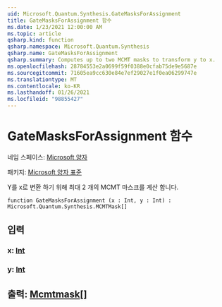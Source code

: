 ```yaml
---
uid: Microsoft.Quantum.Synthesis.GateMasksForAssignment
title: GateMasksForAssignment 함수
ms.date: 1/23/2021 12:00:00 AM
ms.topic: article
qsharp.kind: function
qsharp.namespace: Microsoft.Quantum.Synthesis
qsharp.name: GateMasksForAssignment
qsharp.summary: Computes up to two MCMT masks to transform y to x.
ms.openlocfilehash: 28784553e2a0699f59f0388e0cfab75de9e5687e
ms.sourcegitcommit: 71605ea9cc630e84e7ef29027e1f0ea06299747e
ms.translationtype: MT
ms.contentlocale: ko-KR
ms.lasthandoff: 01/26/2021
ms.locfileid: "98855427"
---
```

# <a name="gatemasksforassignment-function"></a>GateMasksForAssignment 함수

네임 스페이스: [Microsoft 양자](xref:Microsoft.Quantum.Synthesis)

패키지: [Microsoft 양자 표준](https://nuget.org/packages/Microsoft.Quantum.Standard)


Y를 x로 변환 하기 위해 최대 2 개의 MCMT 마스크를 계산 합니다.

```qsharp
function GateMasksForAssignment (x : Int, y : Int) : Microsoft.Quantum.Synthesis.MCMTMask[]
```


## <a name="input"></a>입력

### <a name="x--int"></a>x: [Int](xref:microsoft.quantum.lang-ref.int)




### <a name="y--int"></a>y: [Int](xref:microsoft.quantum.lang-ref.int)





## <a name="output--mcmtmask"></a>출력: [Mcmtmask](xref:Microsoft.Quantum.Synthesis.MCMTMask)[]

